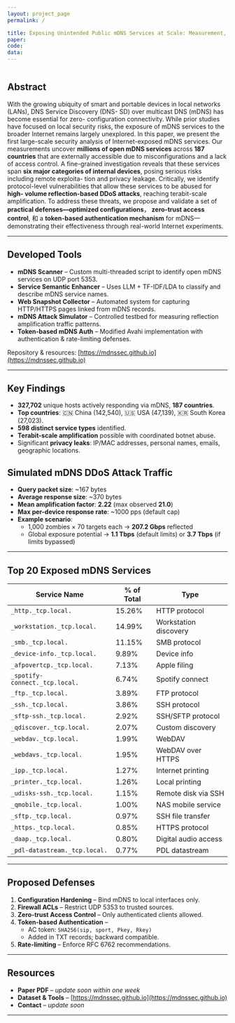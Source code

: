 ```yaml
---
layout: project_page
permalink: /

title: Exposing Unintended Public mDNS Services at Scale: Measurement, Vulnerability Analysis, and Abuse Potential
paper: 
code: 
data: 
---
```


<!-- Using HTML to center the abstract -->
<div class="columns is-centered has-text-centered">
    <div class="column is-four-fifths">
        <h2>Abstract</h2>
        <div class="content has-text-justified">
With the growing ubiquity of smart and portable devices in local networks (LANs), DNS Service Discovery (DNS- SD) over multicast DNS (mDNS) has become essential for zero- configuration connectivity.  
While prior studies have focused on local security risks, the exposure of mDNS services to the broader Internet remains largely unexplored.  In this paper, we present the first large-scale security analysis of Internet-exposed mDNS services.  Our measurements uncover <b>millions of open mDNS services</b> across <b>187 countries</b> that are externally accessible due to misconfigurations and a lack of access control.  A fine-grained investigation reveals that these services span <b>six major categories of internal devices</b>, posing serious risks including remote exploita- tion and privacy leakage.  Critically, we identify protocol-level vulnerabilities that allow these services to be abused for <b>high- volume reflection-based DDoS attacks</b>, reaching terabit-scale amplification.  To address these threats, we propose and validate a set of <b>practical defenses—optimized configurations</b>， <b>zero-trust access control</b>, 和 a <b>token-based authentication mechanism</b> for mDNS—demonstrating their effectiveness through real-world Internet experiments.
        </div>
    </div>
</div>

---

## Developed Tools

- **mDNS Scanner** – Custom multi-threaded script to identify open mDNS services on UDP port 5353.
- **Service Semantic Enhancer** – Uses LLM + TF-IDF/LDA to classify and describe mDNS service names.
- **Web Snapshot Collector** – Automated system for capturing HTTP/HTTPS pages linked from mDNS records.
- **mDNS Attack Simulator** – Controlled testbed for measuring reflection amplification traffic patterns.
- **Token-based mDNS Auth** – Modified Avahi implementation with authentication & rate-limiting defenses.

Repository & resources: [https://mdnssec.github.io](https://mdnssec.github.io)

---

## Key Findings

- **327,702** unique hosts actively responding via mDNS, **187 countries**.
- **Top countries**: 🇨🇳 China (142,540), 🇺🇸 USA (47,139), 🇰🇷 South Korea (27,023).
- **598 distinct service types** identified.
- **Terabit-scale amplification** possible with coordinated botnet abuse.
- Significant **privacy leaks**: IP/MAC addresses, personal names, emails, geographic locations.

## Simulated mDNS DDoS Attack Traffic

- **Query packet size**: ~167 bytes  
- **Average response size**: ~370 bytes  
- **Mean amplification factor**: **2.22** (max observed **21.0**)  
- **Max per-device response rate**: ~1000 pps (default cap)  
- **Example scenario**:  
  - 1,000 zombies × 70 targets each → **207.2 Gbps** reflected  
  - Global exposure potential → **1.1 Tbps** (default limits) or **3.7 Tbps** (if limits bypassed)

---

## Top 20 Exposed mDNS Services

| Service Name                  | % of Total | Type |
|--------------------------------|------------|------|
| `_http._tcp.local.`            | 15.26%     | HTTP protocol |
| `_workstation._tcp.local.`     | 14.99%     | Workstation discovery |
| `_smb._tcp.local.`             | 11.15%     | SMB protocol |
| `_device-info._tcp.local.`     | 9.89%      | Device info |
| `_afpovertcp._tcp.local.`      | 7.13%      | Apple filing |
| `_spotify-connect._tcp.local.` | 6.74%      | Spotify connect |
| `_ftp._tcp.local.`             | 3.89%      | FTP protocol |
| `_ssh._tcp.local.`             | 3.86%      | SSH protocol |
| `_sftp-ssh._tcp.local.`        | 2.92%      | SSH/SFTP protocol |
| `_qdiscover._tcp.local.`       | 2.07%      | Custom discovery |
| `_webdav._tcp.local.`          | 1.99%      | WebDAV |
| `_webdavs._tcp.local.`         | 1.95%      | WebDAV over HTTPS |
| `_ipp._tcp.local.`             | 1.27%      | Internet printing |
| `_printer._tcp.local.`         | 1.26%      | Local printing |
| `_udisks-ssh._tcp.local.`      | 1.15%      | Remote disk via SSH |
| `_qmobile._tcp.local.`         | 1.00%      | NAS mobile service |
| `_sftp._tcp.local.`            | 0.97%      | SSH file transfer |
| `_https._tcp.local.`           | 0.85%      | HTTPS protocol |
| `_daap._tcp.local.`            | 0.80%      | Digital audio access |
| `_pdl-datastream._tcp.local.`  | 0.77%      | PDL datastream |

---

## Proposed Defenses

1. **Configuration Hardening** – Bind mDNS to local interfaces only.
2. **Firewall ACLs** – Restrict UDP 5353 to trusted sources.
3. **Zero-trust Access Control** – Only authenticated clients allowed.
4. **Token-based Authentication** –  
   - AC token: `SHA256(sip, sport, Pkey, Rkey)`  
   - Added in TXT records; backward compatible.
5. **Rate-limiting** – Enforce RFC 6762 recommendations.

---

## Resources

- **Paper PDF** – *update soon within one week*
- **Dataset & Tools** – [https://mdnssec.github.io](https://mdnssec.github.io)
- **Contact** – *update soon*

---
